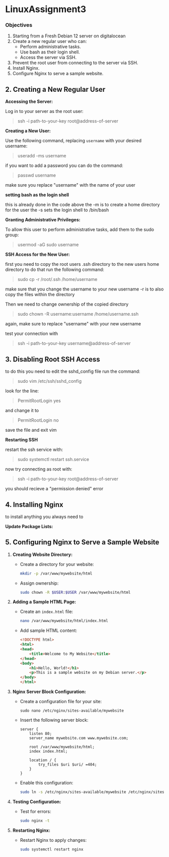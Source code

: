 # LinuxAssignment3

### Objectives

1. Starting from a Fresh Debian 12 server on digitalocean
2. Create a new regular user who can:
   - Perform administrative tasks.
   - Use bash as their login shell.
   - Access the server via SSH.
3. Prevent the root user from connecting to the server via SSH.
4. Install Nginx.
5. Configure Nginx to serve a sample website.

## 2. Creating a New Regular User

**Accessing the Server:**

Log in to your server as the root user:

> ssh -i path-to-your-key root@address-of-server


**Creating a New User:**

Use the following command, replacing `username` with your desired username:

> useradd -ms username

if you want to add a password you can do the command:

> passwd username

make sure you replace "username" with the name of your user

**setting bash as the login shell**

this is already done in the code above
the -m is to create a home directory for the user
the -s sets the login shell to /bin/bash

**Granting Administrative Privileges:**

To allow this user to perform administrative tasks, add them to the sudo group:

> usermod -aG sudo username

**SSH Access for the New User:**

first you need to copy the root users .ssh directory to the new users home directory
to do that run the following command:

> sudo cp -r /root/.ssh /home/username

make sure that you change the username to your new username
-r is to also copy the files within the directory

Then we need to change ownership of the copied directory

> sudo chown -R username:username /home/username.ssh

again, make sure to replace "username" with your new username

test your connection with
> ssh -i path-to-your-key username@address-of-server


## 3. Disabling Root SSH Access

to do this you need to edit the sshd_config file
run the command:

> sudo vim /etc/ssh/sshd_config

look for the line:

> PermitRootLogin yes

and change it to

> PermitRootLogin no

save the file and exit vim

**Restarting SSH**

restart the ssh service with:

> sudo systemctl restart ssh.service

now try connecting as root with:

> ssh -i path-to-your-key root@address-of-server

you should recieve a "permission denied" error

## 4. Installing Nginx

to install anything you always need to

**Update Package Lists:**


## 5. Configuring Nginx to Serve a Sample Website

1. **Creating Website Directory:**
   - Create a directory for your website:
     ```bash
     mkdir -p /var/www/mywebsite/html
     ```
   - Assign ownership:
     ```bash
     sudo chown -R $USER:$USER /var/www/mywebsite/html
     ```

2. **Adding a Sample HTML Page:**
   - Create an `index.html` file:
     ```bash
     nano /var/www/mywebsite/html/index.html
     ```
   - Add sample HTML content:
     ```html
     <!DOCTYPE html>
     <html>
     <head>
         <title>Welcome to My Website</title>
     </head>
     <body>
         <h1>Hello, World!</h1>
         <p>This is a sample website on my Debian server.</p>
     </body>
     </html>
     ```

3. **Nginx Server Block Configuration:**
   - Create a configuration file for your site:
     ```
     sudo nano /etc/nginx/sites-available/mywebsite
     ```
   - Insert the following server block:
     ```nginx
     server {
         listen 80;
         server_name mywebsite.com www.mywebsite.com;

         root /var/www/mywebsite/html;
         index index.html;

         location / {
             try_files $uri $uri/ =404;
         }
     }
     ```
   - Enable this configuration:
     ```bash
     sudo ln -s /etc/nginx/sites-available/mywebsite /etc/nginx/sites-enabled/
     ```

4. **Testing Configuration:**
   - Test for errors:
     ```bash
     sudo nginx -t
     ```

5. **Restarting Nginx:**
   - Restart Nginx to apply changes:
     ```bash
     sudo systemctl restart nginx
     ```
